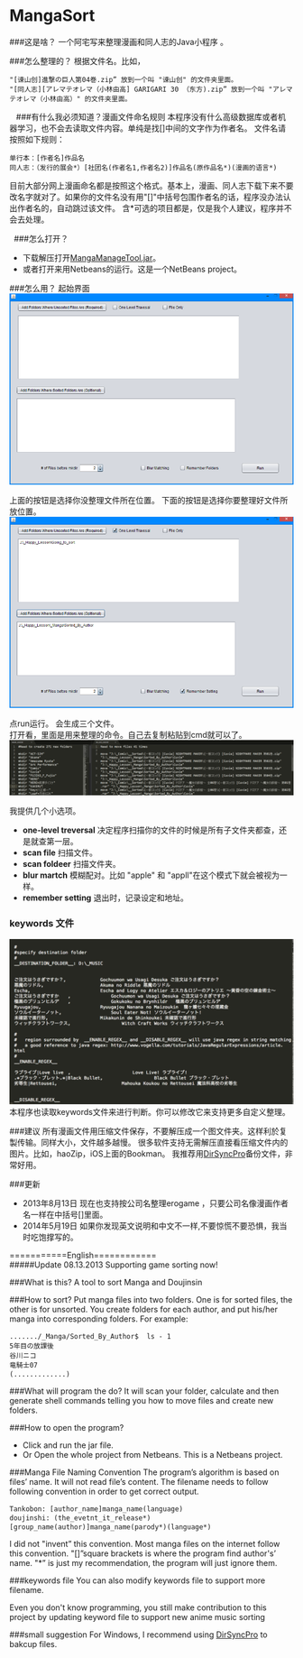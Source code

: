 MangaSort
===============


###这是啥？
一个阿宅写来整理漫画和同人志的Java小程序 。

###怎么整理的？
根据文件名。比如，

	"[谏山创]進撃の巨人第04巻.zip” 放到一个叫 "谏山创" 的文件夹里面。  
	"[同人志][アレマテオレマ（小林由高] GARIGARI 30 （东方).zip” 放到一个叫 "アレマテオレマ（小林由高）" 的文件夹里面。
  
###有什么我必须知道？漫画文件命名规则
本程序没有什么高级数据库或者机器学习，也不会去读取文件内容。单纯是找[]中间的文字作为作者名。
文件名请按照如下规则：
	
    单行本：[作者名]作品名    
    同人志：（发行的展会*）[社团名(作者名1,作者名2)]作品名(原作品名*)(漫画的语言*) 

目前大部分网上漫画命名都是按照这个格式。基本上，漫画、同人志下载下来不要改名字就对了。如果你的文件名没有用"[]"中括号包围作者名的话，程序没办法认出作者名的，自动跳过该文件。
含*可选的项目都是，仅是我个人建议，程序并不会去处理。


 
###怎么打开？
* 下载解压打开[MangaManageTool.jar](https://sourceforge.net/projects/mangasort/)。
*  或者打开来用Netbeans的运行。这是一个NetBeans project。

###怎么用？
起始界面  
![screenshot1](./screenshots/1.png?raw=true)   


上面的按钮是选择你没整理文件所在位置。
下面的按钮是选择你要整理好文件所放位置。  
![screenshot1](./screenshots/2.png?raw=true)  


点run运行。 会生成三个文件。  
打开看，里面是用来整理的命令。自己去复制粘贴到cmd就可以了。  
![screenshot1](./screenshots/3.png?raw=true)  



我提供几个小选项。

* **one-level treversal** 决定程序扫描你的文件的时候是所有子文件夹都查，还是就查第一层。
* **scan file** 扫描文件。
* **scan foldeer** 扫描文件夹。
* **blur martch** 模糊配对。比如 "apple" 和 "appll"在这个模式下就会被视为一样。
* **remember setting** 退出时，记录设定和地址。


### keywords 文件
![screenshot1](./screenshots/4.png?raw=true)   
本程序也读取keywords文件来进行判断。你可以修改它来支持更多自定义整理。  


###建议
所有漫画文件用压缩文件保存，不要解压成一个图文件夹。这样利於复製传输。同样大小，文件越多越慢。
很多软件支持无需解压直接看压缩文件内的图片。比如，haoZip，iOS上面的Bookman。
我推荐用[DirSyncPro](http://www.dirsyncpro.org/)备份文件，非常好用。

###更新
* 2013年8月13日 现在也支持按公司名整理erogame ，只要公司名像漫画作者名一样在中括号[]里面。
* 2014年5月19日 如果你发现英文说明和中文不一样,不要惊慌不要恐惧，我当时吃饱撑写的。


===========English============  
#####Update 08.13.2013   Supporting game sorting now!

###What is this?
A tool to sort Manga and Doujinsin  

###How to sort?
Put manga files into two folders. One is for sorted files, the other is for unsorted.
You create folders for each author, and put his/her manga into corresponding folders.
For example:

    ......./_Manga/Sorted_By_Author$  ls - 1   
    5年目の放課後  
	谷川ニコ  
	竜騎士07
    (.............)


###What will program the do?
It will scan your folder, calculate and then generate shell commands telling you how to move files and create new folders.

###How to open the program?
* Click and run the jar file. 
* Or Open the whole project from Netbeans. This is a Netbeans project.

###Manga File Naming Convention
The program’s algorithm is based on files’ name. It will not read file’s content.
The filename needs to follow following convention in order to get correct output.

    Tankobon: [author_name]manga_name(language)
    doujinshi: (the_evetnt_it_release*)[group_name(author)]manga_name(parody*)(language*)

I did not "invent” this convention. Most manga files on the internet follow this convention.  "[]”square brackets is where the program find author's’ name. "*” is just my recommendation, the program will just ignore them.

###keywords file
You can also modify keywords file to support more filename.

Even you don't know programming, you still make contribution to this project by updating keyword file to support new anime music sorting

###small suggestion
For Windows, I recommend using [DirSyncPro](http://www.dirsyncpro.org/) to bakcup files.



